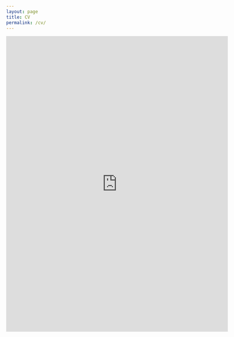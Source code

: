 ```yaml
---
layout: page
title: CV
permalink: /cv/
---
```


<embed src="https://jonasrieger.github.io/assets/cv.pdf" width="600" height="800" type="application/pdf" />